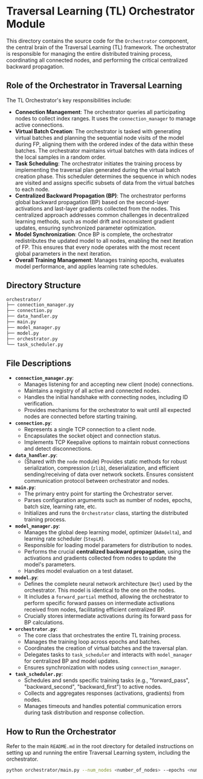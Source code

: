 # Traversal Learning (TL) Orchestrator Module

This directory contains the source code for the `Orchestrator` component, the central brain of the Traversal Learning (TL) framework. The orchestrator is responsible for managing the entire distributed training process, coordinating all connected nodes, and performing the critical centralized backward propagation.

## Role of the Orchestrator in Traversal Learning

The TL Orchestrator's key responsibilities include:

* **Connection Management**: The orchestrator queries all participating nodes to collect index ranges. It uses the `connection_manager` to manage active connections.
* **Virtual Batch Creation**: The orchestrator is tasked with generating virtual batches and planning the sequential node visits of the model during FP, aligning them with the ordered index of the data within these batches. The orchestrator maintains virtual batches with data indices of the local samples in a random order.
* **Task Scheduling**: The orchestrator initiates the training process by implementing the traversal plan generated during the virtual batch creation phase. This scheduler determines the sequence in which nodes are visited and assigns specific subsets of data from the virtual batches to each node.
* **Centralized Backward Propagation (BP)**: The orchestrator performs global backward propagation (BP) based on the second-layer activations and last-layer gradients collected from the nodes. This centralized approach addresses common challenges in decentralized learning methods, such as model drift and inconsistent gradient updates, ensuring synchronized parameter optimization.
* **Model Synchronization**: Once BP is complete, the orchestrator redistributes the updated model to all nodes, enabling the next iteration of FP. This ensures that every node operates with the most recent global parameters in the next iteration.
* **Overall Training Management**: Manages training epochs, evaluates model performance, and applies learning rate schedules.

## Directory Structure

```bash
orchestrator/
├── connection_manager.py
├── connection.py
├── data_handler.py
├── main.py
├── model_manager.py
├── model.py
├── orchestrator.py
└── task_scheduler.py
```

## File Descriptions

* **`connection_manager.py`**:
    * Manages listening for and accepting new client (node) connections.
    * Maintains a registry of all active and connected nodes.
    * Handles the initial handshake with connecting nodes, including ID verification.
    * Provides mechanisms for the orchestrator to wait until all expected nodes are connected before starting training.
* **`connection.py`**:
    * Represents a single TCP connection to a client node.
    * Encapsulates the socket object and connection status.
    * Implements TCP Keepalive options to maintain robust connections and detect disconnections.
* **`data_handler.py`**:
    * (Shared with the `node` module) Provides static methods for robust serialization, compression (`zlib`), deserialization, and efficient sending/receiving of data over network sockets. Ensures consistent communication protocol between orchestrator and nodes.
* **`main.py`**:
    * The primary entry point for starting the Orchestrator server.
    * Parses configuration arguments such as number of nodes, epochs, batch size, learning rate, etc.
    * Initializes and runs the `Orchestrator` class, starting the distributed training process.
* **`model_manager.py`**:
    * Manages the global deep learning model, optimizer (`Adadelta`), and learning rate scheduler (`StepLR`).
    * Responsible for loading model parameters for distribution to nodes.
    * Performs the crucial **centralized backward propagation**, using the activations and gradients collected from nodes to update the model's parameters.
    * Handles model evaluation on a test dataset.
* **`model.py`**:
    * Defines the complete neural network architecture (`Net`) used by the orchestrator. This model is identical to the one on the nodes.
    * It includes a `forward_partial` method, allowing the orchestrator to perform specific forward passes on intermediate activations received from nodes, facilitating efficient centralized BP.
    * Crucially stores intermediate activations during its forward pass for BP calculations.
* **`orchestrator.py`**:
    * The core class that orchestrates the entire TL training process.
    * Manages the training loop across epochs and batches.
    * Coordinates the creation of virtual batches and the traversal plan.
    * Delegates tasks to `task_scheduler` and interacts with `model_manager` for centralized BP and model updates.
    * Ensures synchronization with nodes using `connection_manager`.
* **`task_scheduler.py`**:
    * Schedules and sends specific training tasks (e.g., "forward_pass", "backward_second", "backward_first") to active nodes.
    * Collects and aggregates responses (activations, gradients) from nodes.
    * Manages timeouts and handles potential communication errors during task distribution and response collection.

## How to Run the Orchestrator

Refer to the main `README.md` in the root directory for detailed instructions on setting up and running the entire Traversal Learning system, including the orchestrator.

```bash
python orchestrator/main.py --num_nodes <number_of_nodes> --epochs <num_epochs> --batch_size <batch_size> --lr <learning_rate> --gamma <gamma_for_scheduler> [--no-accel]
